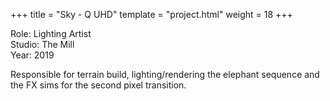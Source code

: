 +++
title = "Sky - Q UHD"
template = "project.html"
weight = 18
+++

Role: Lighting Artist  
Studio: The Mill  
Year: 2019  

Responsible for terrain build, lighting/rendering the elephant sequence and the FX sims for the second pixel transition.
